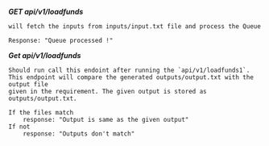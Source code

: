 ***GET api/v1/loadfunds***

    will fetch the inputs from inputs/input.txt file and process the Queue
    
    Response: "Queue processed !"
    
***Get api/v1/loadfunds***

    Should run call this endoint after running the `api/v1/loadfunds1`.
    This endpoint will compare the generated outputs/output.txt with the output file
    given in the requirement. The given output is stored as outputs/output.txt.
    
    If the files match
        response: "Output is same as the given output"
    If not 
        response: "Outputs don't match" 